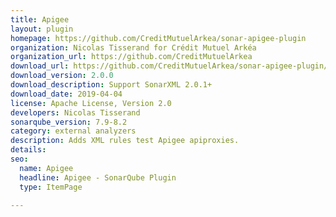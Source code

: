 ```yaml
---
title: Apigee
layout: plugin
homepage: https://github.com/CreditMutuelArkea/sonar-apigee-plugin
organization: Nicolas Tisserand for Crédit Mutuel Arkéa
organization_url: https://github.com/CreditMutuelArkea
download_url: https://github.com/CreditMutuelArkea/sonar-apigee-plugin/releases/download/v2.0.0/sonar-apigee-plugin-2.0.0.jar
download_version: 2.0.0
download_description: Support SonarXML 2.0.1+
download_date: 2019-04-04
license: Apache License, Version 2.0
developers: Nicolas Tisserand
sonarqube_version: 7.9-8.2
category: external analyzers
description: Adds XML rules test Apigee apiproxies.
details: 
seo: 
  name: Apigee
  headline: Apigee - SonarQube Plugin
  type: ItemPage

---
```

